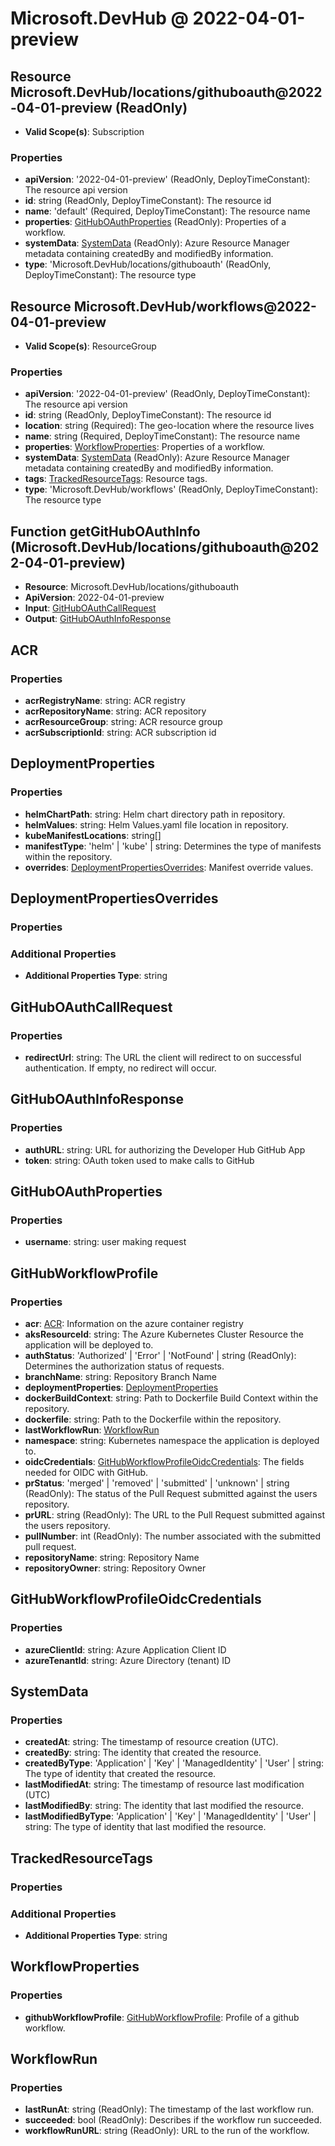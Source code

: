 # Microsoft.DevHub @ 2022-04-01-preview

## Resource Microsoft.DevHub/locations/githuboauth@2022-04-01-preview (ReadOnly)
* **Valid Scope(s)**: Subscription
### Properties
* **apiVersion**: '2022-04-01-preview' (ReadOnly, DeployTimeConstant): The resource api version
* **id**: string (ReadOnly, DeployTimeConstant): The resource id
* **name**: 'default' (Required, DeployTimeConstant): The resource name
* **properties**: [GitHubOAuthProperties](#githuboauthproperties) (ReadOnly): Properties of a workflow.
* **systemData**: [SystemData](#systemdata) (ReadOnly): Azure Resource Manager metadata containing createdBy and modifiedBy information.
* **type**: 'Microsoft.DevHub/locations/githuboauth' (ReadOnly, DeployTimeConstant): The resource type

## Resource Microsoft.DevHub/workflows@2022-04-01-preview
* **Valid Scope(s)**: ResourceGroup
### Properties
* **apiVersion**: '2022-04-01-preview' (ReadOnly, DeployTimeConstant): The resource api version
* **id**: string (ReadOnly, DeployTimeConstant): The resource id
* **location**: string (Required): The geo-location where the resource lives
* **name**: string (Required, DeployTimeConstant): The resource name
* **properties**: [WorkflowProperties](#workflowproperties): Properties of a workflow.
* **systemData**: [SystemData](#systemdata) (ReadOnly): Azure Resource Manager metadata containing createdBy and modifiedBy information.
* **tags**: [TrackedResourceTags](#trackedresourcetags): Resource tags.
* **type**: 'Microsoft.DevHub/workflows' (ReadOnly, DeployTimeConstant): The resource type

## Function getGitHubOAuthInfo (Microsoft.DevHub/locations/githuboauth@2022-04-01-preview)
* **Resource**: Microsoft.DevHub/locations/githuboauth
* **ApiVersion**: 2022-04-01-preview
* **Input**: [GitHubOAuthCallRequest](#githuboauthcallrequest)
* **Output**: [GitHubOAuthInfoResponse](#githuboauthinforesponse)

## ACR
### Properties
* **acrRegistryName**: string: ACR registry
* **acrRepositoryName**: string: ACR repository
* **acrResourceGroup**: string: ACR resource group
* **acrSubscriptionId**: string: ACR subscription id

## DeploymentProperties
### Properties
* **helmChartPath**: string: Helm chart directory path in repository.
* **helmValues**: string: Helm Values.yaml file location in repository.
* **kubeManifestLocations**: string[]
* **manifestType**: 'helm' | 'kube' | string: Determines the type of manifests within the repository.
* **overrides**: [DeploymentPropertiesOverrides](#deploymentpropertiesoverrides): Manifest override values.

## DeploymentPropertiesOverrides
### Properties
### Additional Properties
* **Additional Properties Type**: string

## GitHubOAuthCallRequest
### Properties
* **redirectUrl**: string: The URL the client will redirect to on successful authentication. If empty, no redirect will occur.

## GitHubOAuthInfoResponse
### Properties
* **authURL**: string: URL for authorizing the Developer Hub GitHub App
* **token**: string: OAuth token used to make calls to GitHub

## GitHubOAuthProperties
### Properties
* **username**: string: user making request

## GitHubWorkflowProfile
### Properties
* **acr**: [ACR](#acr): Information on the azure container registry
* **aksResourceId**: string: The Azure Kubernetes Cluster Resource the application will be deployed to.
* **authStatus**: 'Authorized' | 'Error' | 'NotFound' | string (ReadOnly): Determines the authorization status of requests.
* **branchName**: string: Repository Branch Name
* **deploymentProperties**: [DeploymentProperties](#deploymentproperties)
* **dockerBuildContext**: string: Path to Dockerfile Build Context within the repository.
* **dockerfile**: string: Path to the Dockerfile within the repository.
* **lastWorkflowRun**: [WorkflowRun](#workflowrun)
* **namespace**: string: Kubernetes namespace the application is deployed to.
* **oidcCredentials**: [GitHubWorkflowProfileOidcCredentials](#githubworkflowprofileoidccredentials): The fields needed for OIDC with GitHub.
* **prStatus**: 'merged' | 'removed' | 'submitted' | 'unknown' | string (ReadOnly): The status of the Pull Request submitted against the users repository.
* **prURL**: string (ReadOnly): The URL to the Pull Request submitted against the users repository.
* **pullNumber**: int (ReadOnly): The number associated with the submitted pull request.
* **repositoryName**: string: Repository Name
* **repositoryOwner**: string: Repository Owner

## GitHubWorkflowProfileOidcCredentials
### Properties
* **azureClientId**: string: Azure Application Client ID
* **azureTenantId**: string: Azure Directory (tenant) ID

## SystemData
### Properties
* **createdAt**: string: The timestamp of resource creation (UTC).
* **createdBy**: string: The identity that created the resource.
* **createdByType**: 'Application' | 'Key' | 'ManagedIdentity' | 'User' | string: The type of identity that created the resource.
* **lastModifiedAt**: string: The timestamp of resource last modification (UTC)
* **lastModifiedBy**: string: The identity that last modified the resource.
* **lastModifiedByType**: 'Application' | 'Key' | 'ManagedIdentity' | 'User' | string: The type of identity that last modified the resource.

## TrackedResourceTags
### Properties
### Additional Properties
* **Additional Properties Type**: string

## WorkflowProperties
### Properties
* **githubWorkflowProfile**: [GitHubWorkflowProfile](#githubworkflowprofile): Profile of a github workflow.

## WorkflowRun
### Properties
* **lastRunAt**: string (ReadOnly): The timestamp of the last workflow run.
* **succeeded**: bool (ReadOnly): Describes if the workflow run succeeded.
* **workflowRunURL**: string (ReadOnly): URL to the run of the workflow.

